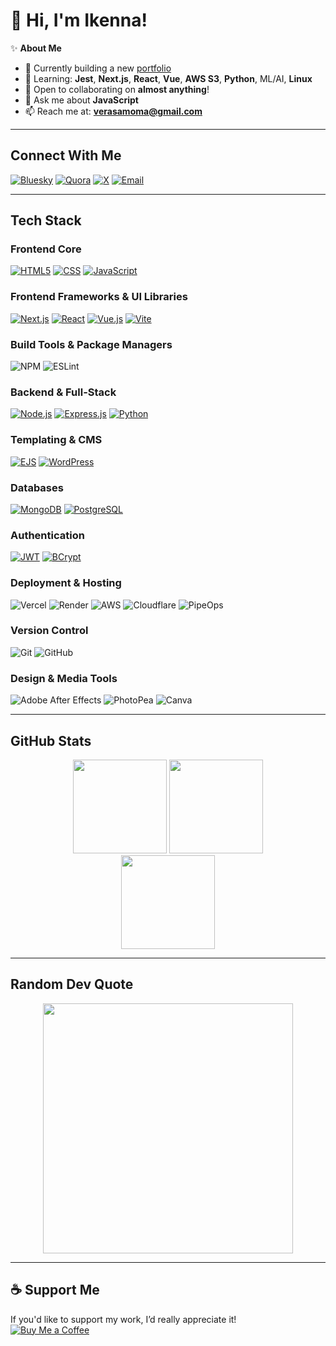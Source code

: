 # 👋 Hi, I'm Ikenna!

✨ **About Me**  
- 🔭 Currently building a new [portfolio](https://mikatech.name.ng)  
- 🌱 Learning: **Jest**, **Next.js**, **React**, **Vue**, **AWS S3**, **Python**, ML/AI, **Linux**
- 👯 Open to collaborating on **almost anything**!  
- 💬 Ask me about **JavaScript**  
- 📫 Reach me at: **verasamoma@gmail.com**

---

## Connect With Me

[![Bluesky](https://img.shields.io/badge/bluesky-0285FF?style=for-the-badge&logo=bluesky&logoColor=FFFFFF)](https://bsky.app/profile/rockarmy321)
[![Quora](https://img.shields.io/badge/Quora-%23B92B27.svg?style=for-the-badge&logo=Quora&logoColor=white)](https://quora.com/profile/Crescent-136)
[![X](https://img.shields.io/badge/Twittuh-black.svg?style=for-the-badge&logo=X&logoColor=white)](https://x.com/rockarmy321)
[![Email](https://img.shields.io/badge/Email-D14836?style=for-the-badge&logo=gmail&logoColor=white)](mailto:verasamoma@gmail.com)

---

## Tech Stack

### Frontend Core
[![HTML5](https://img.shields.io/badge/html5-%23E34F26.svg?style=for-the-badge&logo=html5&logoColor=white)](https://html.spec.whatwg.org/)
[![CSS](https://img.shields.io/badge/css-%231572B6.svg?style=for-the-badge&logo=css&logoColor=white)](https://www.w3.org/Style/CSS/specs.en.html)
[![JavaScript](https://img.shields.io/badge/javascript-%23323330.svg?style=for-the-badge&logo=javascript&logoColor=%23F7DF1E)](https://262.ecma-international.org/16.0/index.html)

### Frontend Frameworks & UI Libraries
[![Next.js](https://img.shields.io/badge/Next-black?style=for-the-badge&logo=next.js&logoColor=white)](https://nextjs.org/)
[![React](https://img.shields.io/badge/react-%2320232a.svg?style=for-the-badge&logo=react&logoColor=%2361DAFB)](https://react.dev/)
[![Vue.js](https://img.shields.io/badge/vue.js-%2335495e.svg?style=for-the-badge&logo=vuedotjs&logoColor=%234FC08D)](https://vuejs.org/)
[![Vite](https://img.shields.io/badge/vite-%23646CFF.svg?style=for-the-badge&logo=vite&logoColor=white)](https://vite.dev/)

### Build Tools & Package Managers
![NPM](https://img.shields.io/badge/NPM-%23CB3837.svg?style=for-the-badge&logo=npm&logoColor=white)
![ESLint](https://img.shields.io/badge/ESLint-4B3263?style=for-the-badge&logo=eslint&logoColor=white)

### Backend & Full-Stack
[![Node.js](https://img.shields.io/badge/node.js-6DA55F?style=for-the-badge&logo=node.js&logoColor=white)](https://nodejs.org/en)
[![Express.js](https://img.shields.io/badge/express.js-%23404d59.svg?style=for-the-badge&logo=express&logoColor=%2361DAFB)](https://expressjs.com/)
[![Python](https://img.shields.io/badge/python-3670A0?style=for-the-badge&logo=python&logoColor=ffdd54)](https://www.python.org/)

### Templating & CMS
[![EJS](https://img.shields.io/badge/ejs-%23B4CA65.svg?style=for-the-badge&logo=ejs&logoColor=black)](https://ejs.co/)
[![WordPress](https://img.shields.io/badge/WordPress-%23117AC9.svg?style=for-the-badge&logo=WordPress&logoColor=white)](https://wordpress.com/)

### Databases
[![MongoDB](https://img.shields.io/badge/MongoDB-%234ea94b.svg?style=for-the-badge&logo=mongodb&logoColor=white)](https://mongodb.com/)
[![PostgreSQL](https://img.shields.io/badge/postgres-%23316192.svg?style=for-the-badge&logo=postgresql&logoColor=white)](https://www.postgresql.org/)

### Authentication
[![JWT](https://img.shields.io/badge/JWT-black?style=for-the-badge&logo=JSON%20web%20tokens)](https://www.npmjs.com/package/jsonwebtoken)
[![BCrypt](https://img.shields.io/badge/BCrypt-green?style=for-the-badge&logo=adblock)](https://www.npmjs.com/package/bcrypt)

### Deployment & Hosting
![Vercel](https://img.shields.io/badge/vercel-%23000000.svg?style=for-the-badge&logo=vercel&logoColor=white)
![Render](https://img.shields.io/badge/Render-%23000000.svg?style=for-the-badge&logo=render&logoColor=white)
![AWS](https://custom-icon-badges.demolab.com/badge/AWS-%23FF9900.svg?style=for-the-badge&logo=aws&logoColor=white)
![Cloudflare](https://img.shields.io/badge/Cloudflare-F38020?style=for-the-badge&logo=Cloudflare&logoColor=white)
![PipeOps](https://custom-icon-badges.demolab.com/badge/PipeOps-purple.svg?style=for-the-badge&logo=feed-rocket&logoColor=white&logoSource=feather)

### Version Control
![Git](https://img.shields.io/badge/git-%23F05033.svg?style=for-the-badge&logo=git&logoColor=white)
![GitHub](https://img.shields.io/badge/github-%23121011.svg?style=for-the-badge&logo=github&logoColor=white)

### Design & Media Tools
![Adobe After Effects](https://img.shields.io/badge/Adobe%20After%20Effects-9999FF.svg?style=for-the-badge&logo=Adobe&logoColor=white)
![PhotoPea](https://img.shields.io/badge/PhotoPea-18a497.svg?style=for-the-badge&logo=Photopea&logoColor=white)
![Canva](https://img.shields.io/badge/Canva-%2300C4CC.svg?style=for-the-badge&logo=Canva&logoColor=white)

---

## GitHub Stats

<div align="center">
  <img src="https://github-readme-stats.vercel.app/api?username=Mikatech-dev&theme=midnight-purple&hide_border=true&include_all_commits=false&count_private=false" height="150" />
  <img src="https://nirzak-streak-stats.vercel.app/?user=Mikatech-dev&theme=midnight-purple&hide_border=true" height="150" />
  <br/>
  <img src="https://github-readme-stats.vercel.app/api/top-langs/?username=Mikatech-dev&theme=midnight-purple&hide_border=true&layout=compact" height="150" />
</div>

---

## Random Dev Quote

<div align="center">
  <img src="https://quotes-github-readme.vercel.app/api?type=vertical&theme=radical" width="400" />
</div>

---

## ☕ Support Me

If you'd like to support my work, I’d really appreciate it!  
[![Buy Me a Coffee](https://img.shields.io/badge/Buy%20Me%20a%20Coffee-ffdd00?style=for-the-badge&logo=buy-me-a-coffee&logoColor=black)](https://buymeacoffee.com/rockarmy321)
